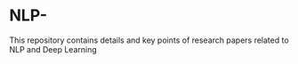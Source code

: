# NLP-
This repository contains details and key points of research papers related to NLP and Deep Learning
